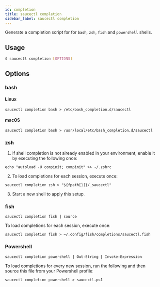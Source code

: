```yaml
---
id: completion
title: saucectl completion
sidebar_label: saucectl completion
---
```


Generate a completion script for for `bash`, `zsh`, `fish` and `powershell` shells.

## Usage

```bash
$ saucectl completion [OPTIONS]
```

## Options

### <span className="cli">bash</span>

<div className="cli-desc">

#### Linux

```
saucectl completion bash > /etc/bash_completion.d/saucectl
```

#### macOS

```
saucectl completion bash > /usr/local/etc/bash_completion.d/saucectl
```

</div>

### <span className="cli">zsh</span>

<div className="cli-desc">

1. If shell completion is not already enabled in your environment, enable it by executing the following once:

```
echo "autoload -U compinit; compinit" >> ~/.zshrc
```

2. To load completions for each session, execute once:

```
saucectl completion zsh > "${fpath[1]}/_saucectl"
```

3. Start a new shell to apply this setup.

</div>

### <span className="cli">fish</span>

<div className="cli-desc">

```
saucectl completion fish | source
```

To load completions for each session, execute once:

```
saucectl completion fish > ~/.config/fish/completions/saucectl.fish
```

</div>

### <span className="cli">Powershell</span>

<div className="cli-desc">

```
saucectl completion powershell | Out-String | Invoke-Expression
```

To load completions for every new session, run the following and then source this file from your Powershell profile:

```
saucectl completion powershell > saucectl.ps1
```

</div>
